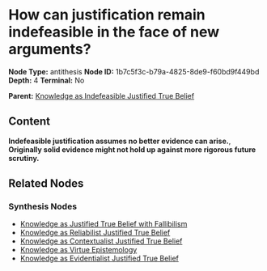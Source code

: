 # How can justification remain indefeasible in the face of new arguments?

**Node Type:** antithesis
**Node ID:** 1b7c5f3c-b79a-4825-8de9-f60bd9f449bd
**Depth:** 4
**Terminal:** No

**Parent:** [Knowledge as Indefeasible Justified True Belief](knowledge-as-indefeasible-justified-true-belief-synthesis-af68fa1d-32c5-4d2e-813e-1ef350bfe5d7.md)

## Content

**Indefeasible justification assumes no better evidence can arise.**, **Originally solid evidence might not hold up against more rigorous future scrutiny.**

## Related Nodes

### Synthesis Nodes

- [Knowledge as Justified True Belief with Fallibilism](knowledge-as-justified-true-belief-with-fallibilism-synthesis-529e33f7-51d8-4781-a963-93d66caa488c.md)
- [Knowledge as Reliabilist Justified True Belief](knowledge-as-reliabilist-justified-true-belief-synthesis-f5486152-22e7-4f74-b148-71d20dfd8dfd.md)
- [Knowledge as Contextualist Justified True Belief](knowledge-as-contextualist-justified-true-belief-synthesis-90a53222-6436-4357-8be6-82894de6725a.md)
- [Knowledge as Virtue Epistemology](knowledge-as-virtue-epistemology-synthesis-2e261ff7-204f-4d38-9eba-c3b97924ab7f.md)
- [Knowledge as Evidentialist Justified True Belief](knowledge-as-evidentialist-justified-true-belief-synthesis-97a81580-6240-426c-a31f-ac5ef7e62d7a.md)
